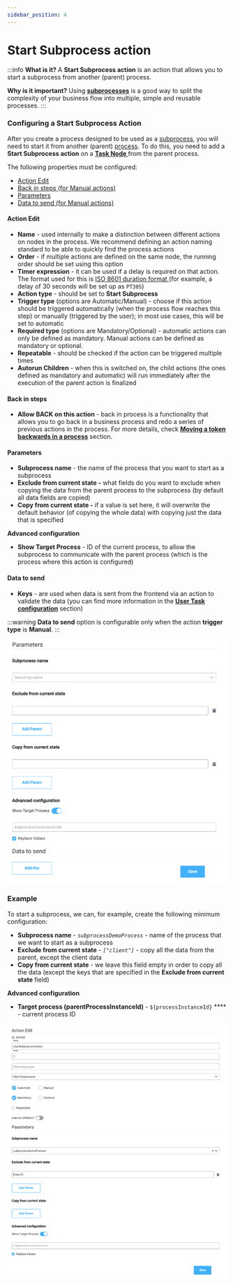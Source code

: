 ```yaml
---
sidebar_position: 4
---
```


# Start Subprocess action

:::info
**What is it?** A **Start Subprocess action** is an action that allows you to start a subprocess from another (parent) process.

**Why is it important?**  Using [**subprocesses**](../../process/subprocess.md) is a good way to split the complexity of your business flow into multiple, simple and reusable processes.
:::

### Configuring a Start Subprocess Action

After you create a process designed to be used as a [subprocess](../../process/subprocess.md), you will need to start it from another (parent) [process](../../process/process.md). To do this, you need to add a **Start Subprocess action** on a [**Task Node** ](./) from the parent process.

The following properties must be configured:

* [Action Edit](start-subprocess-action.md#action-edit)
* [Back in steps (for Manual actions)](start-subprocess-action.md#back-in-steps)
* [Parameters](start-subprocess-action.md#parameters)
* [Data to send (for Manual actions)](start-subprocess-action.md#data-to-send)

#### Action Edit

* **Name** - used internally to make a distinction between different actions on nodes in the process. We recommend defining an action naming standard to be able to quickly find the process actions
* **Order** - if multiple actions are defined on the same node, the running order should be set using this option
* **Timer expression** - it can be used if a delay is required on that action. The format used for this is [ISO 8601 duration format ](https://www.w3.org/TR/NOTE-datetime)(for example, a delay of 30 seconds will be set up as `PT30S`)
* **Action type** - should be set to **Start Subprocess**
* **Trigger type** (options are Automatic/Manual) - choose if this action should be triggered automatically (when the process flow reaches this step) or manually (triggered by the user); in most use cases, this will be set to automatic&#x20;
* **Required type** (options are Mandatory/Optional) - automatic actions can only be defined as mandatory. Manual actions can be defined as mandatory or optional.&#x20;
* **Repeatable** - should be checked if the action can be triggered multiple times&#x20;
* **Autorun Children** - when this is switched on, the child actions (the ones defined as mandatory and automatic) will run immediately after the execution of the parent action is finalized

#### **Back in steps**

* **Allow BACK on this action** - back in process is a functionality that allows you to go back in a business process and redo a series of previous actions in the process. For more details, check [**Moving a token backwards in a process**](../../../flowx-designer/managing-a-process-flow/moving-a-token-backwards-in-a-process.md) section.

#### **Parameters**

* **Subprocess name** - the name of the process that you want to start as a subprocess
* **Exclude from current state -** what fields do you want to exclude when copying the data from the parent process to the subprocess (by default all data fields are copied)
* **Copy from current state -** if a value is set here, it will overwrite the default behavior (of copying the whole data) with copying just the data that is specified

**Advanced configuration**

* **Show Target Process** - ID of the current process, to allow the subprocess to communicate with the parent process (which is the process where this action is configured)

#### Data to send

* **Keys** - are used when data is sent from the frontend via an action to validate the data (you can find more information in the [**User Task configuration**](../user-task-node/) section)

:::warning
**Data to send** option is configurable only when the action **trigger type** is **Manual**.
:::

![](../img/subprocess_action_data.png)

### Example

To start a subprocess, we can, for example, create the following minimum configuration:

* **Subprocess name** - _`subprocessDemoProcess`_ - name of the process that we want to start as a subprocess
* **Exclude from current state** - _`["client"]`_ - copy all the data from the parent, except the client data
* **Copy from current state** - we leave this field empty in order to copy all the data (except the keys that are specified in the **Exclude from current state** field)

**Advanced configuration**

* **Target process (parentProcessInstanceId)** - `${processInstanceId}` **** - current process ID

![](../img/subprocess_action_example.png)


